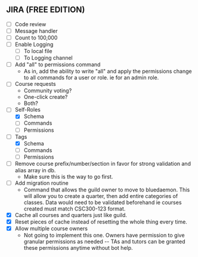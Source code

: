 ## JIRA (FREE EDITION)
- [ ] Code review
- [ ] Message handler
- [ ] Count to 100,000
- [ ] Enable Logging
  - [ ] To local file
  - [ ] To Logging channel
- [ ] Add "all" to permissions command
  - As in, add the ability to write "all" and apply the permissions change to all commands for a user or role. ie for an admin role.
- [ ] Course requests
  - Community voting?
  - One-click create?
  - Both?
- [ ] Self-Roles
  - [x] Schema
  - [ ] Commands
  - [ ] Permissions
- [ ] Tags
  - [x] Schema
  - [ ] Commands
  - [ ] Permissions
- [ ] Remove course prefix/number/section in favor for strong validation and alias array in db.
  - Make sure this is the way to go first.
- [ ] Add migration routine
  - Command that allows the guild owner to move to bluedaemon. This will allow you to create a quarter, then add entire categories of classes. Data would need to be validated beforehand ie courses created must match CSC300-123 format.
- [x] Cache all courses and quarters just like guild.
- [x] Reset pieces of cache instead of resetting the whole thing every time.
- [x] Allow multiple course owners
  - Not going to implement this one. Owners have permission to give granular permissions as needed -- TAs and tutors can be granted these permissions anytime without bot help.